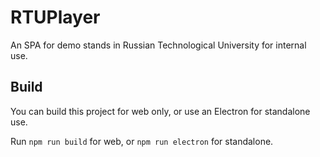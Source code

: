 # RTUPlayer

An SPA for demo stands in Russian Technological University for internal use.


## Build

You can build this project for web only, or use an Electron for standalone use. 

Run `npm run build` for web, or `npm run electron` for standalone.
